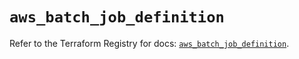 # `aws_batch_job_definition`

Refer to the Terraform Registry for docs: [`aws_batch_job_definition`](https://registry.terraform.io/providers/hashicorp/aws/5.80.0/docs/resources/batch_job_definition).
